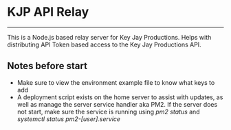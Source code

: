 # KJP API Relay
----
This is a Node.js based relay server for Key Jay Productions. Helps with distributing API Token based access to the Key Jay Productions API.

## Notes before start
- Make sure to view the environment example file to know what keys to add
- A deployment script exists on the home server to assist with updates, as well as manage the server service handler aka PM2. If the server does not start, make sure the service is running using *pm2 status* and *systemctl status pm2-[user].service*
